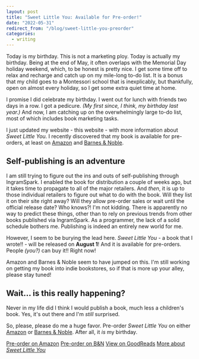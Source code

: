 ```yaml
---
layout: post
title: "Sweet Little You: Available for Pre-order!"
date: "2022-05-31"
redirect_from: "/blog/sweet-little-you-preorder"
categories:
  - writing
---
```


Today is my birthday. This is not a marketing ploy. Today is actually my birthday. Being at the end of May, it often overlaps with the Memorial Day holiday weekend, which, to be honest is pretty nice. I get some time off to relax and recharge and catch up on my mile-long to-do list. It is a bonus that my child goes to a Montessori school that is inexplicably, but thankfully, open on almost every holiday, so I get some extra quiet time at home.

I promise I did celebrate my birthday. I went out for lunch with friends two days in a row. I got a pedicure. _(My first since, I think, my birthday last year.)_ And now, I am catching up on the overwhelmingly large to-do list, most of which includes book marketing tasks.

I just updated my website - this website - with more information about _Sweet Little You_. I recently discovered that my book is available for pre-orders, at least on [Amazon](https://www.amazon.com/Sweet-Little-You-Joni-Halabi/dp/057839216X/) and [Barnes & Noble](https://www.barnesandnoble.com/w/sweet-little-you-joni-halabi/1141494961).

## Self-publishing is an adventure

I am still trying to figure out the ins and outs of self-publishing through IngramSpark. I enabled the book for distribution a couple of weeks ago, but it takes time to propagate to all of the major retailers. And _then_, it is up to those individual retailers to figure out what to do with the book. Will they list it on their site right away? Will they allow pre-order sales or wait until the official release date? Who knows?! I'm not kidding. There is apparently no way to predict these things, other than to rely on previous trends from other books published via IngramSpark. As a programmer, the lack of a solid schedule bothers me. Publishing is indeed an entirely new world for me.

However, I seem to be burying the lead here. _Sweet Little You_ - a book that I wrote!! - will be released on __August 1__! And it is available for pre-orders. People _(you?)_ can buy it!! Right now!

Amazon and Barnes & Noble seem to have jumped on this. I'm still working on getting my book into indie bookstores, so if that is more up your alley, please stay tuned!

## Wait... is this really happening?

Never in my life did I think I would publish a book, much less a children's book. Yes, it's out there and I'm _still_ surprised.

So, please, please do me a huge favor. Pre-order _Sweet Little You_ on either [Amazon](https://www.amazon.com/Sweet-Little-You-Joni-Halabi/dp/057839216X/) or [Barnes & Noble](https://www.barnesandnoble.com/w/sweet-little-you-joni-halabi/1141494961). After all, it _is_ my birthday.

<a href="https://www.amazon.com/Sweet-Little-You-Joni-Halabi/dp/057839216X/" class="button">Pre-order on Amazon</a> <a href="https://www.barnesandnoble.com/w/sweet-little-you-joni-halabi/1141494961" class="button">Pre-order on B&N</a> <a href="https://www.goodreads.com/book/show/61153715-sweet-little-you" class="button">View on GoodReads</a> <a href="/book" class="button">More about _Sweet Little You_</a>
